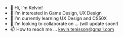 - 👋 Hi, I’m Kelvin!
- 👀 I’m interested in Game Design, UX Design
- 🌱 I’m currently learning UX Design and CS50X 
- 💞️ I’m looking to collaborate on ... (will update soon!)
- 📫 How to reach me ... kevin.tenisson@gmail.com

<!---
Draco-of-3000/Draco-of-3000 is a ✨ special ✨ repository because its `README.md` (this file) appears on your GitHub profile.
You can click the Preview link to take a look at your changes.
--->
